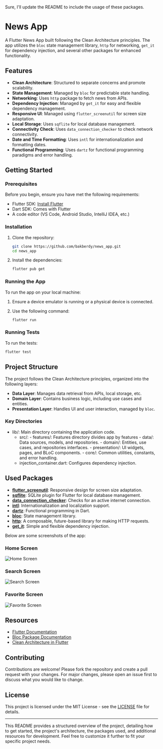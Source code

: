 Sure, I'll update the README to include the usage of these packages.

# News App

A Flutter News App built following the Clean Architecture principles. The app utilizes the `bloc` state management library, `http` for networking, `get_it` for dependency injection, and several other packages for enhanced functionality.

## Features

- **Clean Architecture**: Structured to separate concerns and promote scalability.
- **State Management**: Managed by `bloc` for predictable state handling.
- **Networking**: Uses `http` package to fetch news from APIs.
- **Dependency Injection**: Managed by `get_it` for easy and flexible dependency management.
- **Responsive UI**: Managed using `flutter_screenutil` for screen size adaptation.
- **Local Storage**: Uses `sqflite` for local database management.
- **Connectivity Check**: Uses `data_connection_checker` to check network connectivity.
- **Date and Time Formatting**: Uses `intl` for internationalization and formatting dates.
- **Functional Programming**: Uses `dartz` for functional programming paradigms and error handling.

## Getting Started

### Prerequisites

Before you begin, ensure you have met the following requirements:

- Flutter SDK: [Install Flutter](https://flutter.dev/docs/get-started/install)
- Dart SDK: Comes with Flutter
- A code editor (VS Code, Android Studio, IntelliJ IDEA, etc.)

### Installation

1. Clone the repository:

    ```bash
    git clone https://github.com/bakberdy/news_app.git
    cd news_app
    ```

2. Install the dependencies:

    ```bash
    flutter pub get
    ```

### Running the App

To run the app on your local machine:

1. Ensure a device emulator is running or a physical device is connected.
2. Use the following command:

    ```bash
    flutter run
    ```

### Running Tests

To run the tests:

```bash
flutter test
```

## Project Structure

The project follows the Clean Architecture principles, organized into the following layers:

- **Data Layer**: Manages data retrieval from APIs, local storage, etc.
- **Domain Layer**: Contains business logic, including use cases and entities.
- **Presentation Layer**: Handles UI and user interaction, managed by `bloc`.

### Key Directories

- lib/: Main directory containing the application code.
  - src/:
        - features/: Features directory divides app by features
              - data/: Data sources, models, and repositories.
              - domain/: Entities, use cases, and repositories interfaces.
              - presentation/: UI widgets, pages, and BLoC components.
        - core/: Common utilities, constants, and error handling.
  - injection_container.dart: Configures dependency injection.

## Used Packages

- **[flutter_screenutil](https://pub.dev/packages/flutter_screenutil)**: Responsive design for screen size adaptation.
- **[sqflite](https://pub.dev/packages/sqflite)**: SQLite plugin for Flutter for local database management.
- **[data_connection_checker](https://pub.dev/packages/data_connection_checker)**: Checks for an active internet connection.
- **[intl](https://pub.dev/packages/intl)**: Internationalization and localization support.
- **[dartz](https://pub.dev/packages/dartz)**: Functional programming in Dart.
- **[bloc](https://bloclibrary.dev/#/)**: State management library.
- **[http](https://pub.dev/packages/http)**: A composable, future-based library for making HTTP requests.
- **[get_it](https://pub.dev/packages/get_it)**: Simple and flexible dependency injection.

Below are some screenshots of the app:

### Home Screen
![Home Screen](screenshots/photo_5301161607151347119_y.jpg)

### Search Screen
![Search Screen](screenshots/photo_5301161607151347120_y.jpg)

### Favorite Screen
![Favorite Screen](screenshots/photo_5301161607151347121_y.jpg)

## Resources

- [Flutter Documentation](https://docs.flutter.dev/)
- [Bloc Package Documentation](https://bloclibrary.dev/#/)
- [Clean Architecture in Flutter](https://resocoder.com/2020/03/09/flutter-clean-architecture-tdd-dart/)

## Contributing

Contributions are welcome! Please fork the repository and create a pull request with your changes. For major changes, please open an issue first to discuss what you would like to change.

## License

This project is licensed under the MIT License - see the [LICENSE](LICENSE) file for details.

---

This README provides a structured overview of the project, detailing how to get started, the project's architecture, the packages used, and additional resources for development. Feel free to customize it further to fit your specific project needs.
